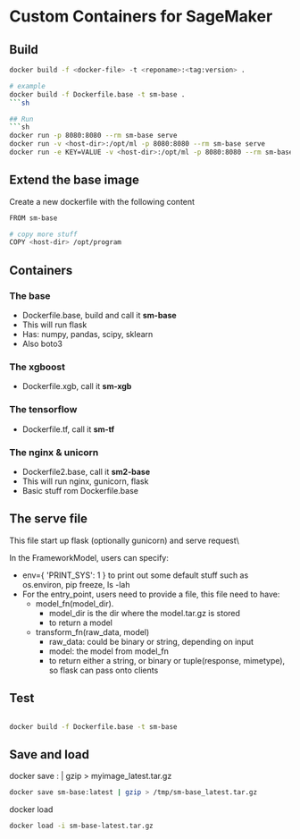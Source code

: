 # Custom Containers for SageMaker

## Build
```sh
docker build -f <docker-file> -t <reponame>:<tag:version> .

# example
docker build -f Dockerfile.base -t sm-base .
```sh

## Run
```sh
docker run -p 8080:8080 --rm sm-base serve
docker run -v <host-dir>:/opt/ml -p 8080:8080 --rm sm-base serve
docker run -e KEY=VALUE -v <host-dir>:/opt/ml -p 8080:8080 --rm sm-base serve
```

## Extend the base image
Create a new dockerfile with the following content
```sh
FROM sm-base

# copy more stuff
COPY <host-dir> /opt/program
```

## Containers

### The base
- Dockerfile.base, build and call it **sm-base**
- This will run flask
- Has: numpy, pandas, scipy, sklearn
- Also boto3


### The xgboost
- Dockerfile.xgb, call it **sm-xgb**

### The tensorflow
- Dockerfile.tf, call it **sm-tf**

### The nginx & unicorn
- Dockerfile2.base, call it **sm2-base**
- This will run nginx, gunicorn, flask
- Basic stuff rom Dockerfile.base

## The serve file

This file start up flask (optionally gunicorn) and serve request\

In the FrameworkModel, users can specify:
- env={ 'PRINT_SYS': 1 } to print out some default stuff such as os.environ, pip freeze, ls -lah 
- For the entry_point, users need to provide a file, this file need to have:
  - model_fn(model_dir). 
    - model_dir is the dir where the model.tar.gz is stored
    - to return a model
  - transform_fn(raw_data, model)
    - raw_data: could be binary or string, depending on input
    - model: the model from model_fn 
    - to return either a string, or binary or tuple(response, mimetype), so flask can pass onto clients
    
  
## Test

```sh

docker build -f Dockerfile.base -t sm-base


```

## Save and load

docker save <image>:<tag> | gzip > myimage_latest.tar.gz
```sh
docker save sm-base:latest | gzip > /tmp/sm-base_latest.tar.gz
```

docker load
```sh
docker load -i sm-base-latest.tar.gz
```


